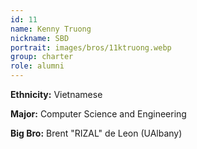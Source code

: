```yaml
---
id: 11
name: Kenny Truong
nickname: SBD
portrait: images/bros/11ktruong.webp
group: charter
role: alumni
---
```


**Ethnicity:** Vietnamese

**Major:** Computer Science and Engineering

**Big Bro:** Brent "RIZAL" de Leon (UAlbany)
